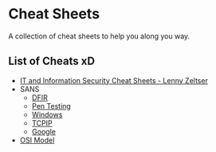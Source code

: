 # Cheat Sheets

A collection of cheat sheets to help you along you way.

## List of Cheats xD

* [IT and Information Security Cheat Sheets - Lenny Zeltser](https://zeltser.com/cheat-sheets/)
* SANS
  * [DFIR](http://digital-forensics.sans.org/community/cheat-sheets)
  * [Pen Testing](https://pen-testing.sans.org/resources/downloads)
  * [Windows](https://www.sans.org/media/score/checklists/ID-Windows.pdf)
  * [TCPIP](https://www.sans.org/security-resources/tcpip.pdf)
  * [Google](https://www.sans.org/security-resources/GoogleCheatSheet.pdf)
* [OSI Model](http://jaredheinrichs.com/mastering-the-osi-tcpip-models.html)
